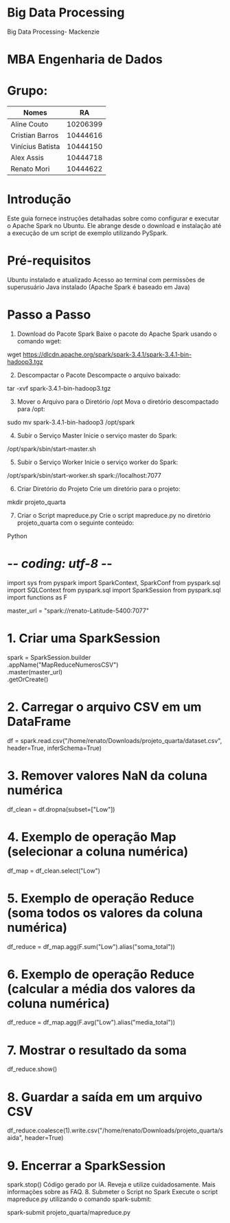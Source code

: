 # Big Data Processing
Big Data Processing- Mackenzie

# MBA Engenharia de Dados

# Grupo:
| Nomes              | RA |
| -------------     | ------------- |
| Aline Couto       | 10206399   |
| Cristian Barros   | 10444616  |
| Vinícius Batista  | 10444150   |
| Alex Assis        | 10444718  |
| Renato Mori       | 10444622  |



# Introdução
Este guia fornece instruções detalhadas sobre como configurar e executar o Apache Spark no Ubuntu. Ele abrange desde o download e instalação até a execução de um script de exemplo utilizando PySpark.

# Pré-requisitos
Ubuntu instalado e atualizado
Acesso ao terminal com permissões de superusuário
Java instalado (Apache Spark é baseado em Java)

# Passo a Passo
1. Download do Pacote Spark
Baixe o pacote do Apache Spark usando o comando wget:

wget https://dlcdn.apache.org/spark/spark-3.4.1/spark-3.4.1-bin-hadoop3.tgz

2. Descompactar o Pacote
Descompacte o arquivo baixado:

tar -xvf spark-3.4.1-bin-hadoop3.tgz

3. Mover o Arquivo para o Diretório /opt
Mova o diretório descompactado para /opt:

sudo mv spark-3.4.1-bin-hadoop3 /opt/spark

4. Subir o Serviço Master
Inicie o serviço master do Spark:

/opt/spark/sbin/start-master.sh

5. Subir o Serviço Worker
Inicie o serviço worker do Spark:

/opt/spark/sbin/start-worker.sh spark://localhost:7077

6. Criar Diretório do Projeto
Crie um diretório para o projeto:

mkdir projeto_quarta

7. Criar o Script mapreduce.py
Crie o script mapreduce.py no diretório projeto_quarta com o seguinte conteúdo:

Python

# -*- coding: utf-8 -*-
import sys
from pyspark import SparkContext, SparkConf
from pyspark.sql import SQLContext
from pyspark.sql import SparkSession
from pyspark.sql import functions as F

master_url = "spark://renato-Latitude-5400:7077"

# 1. Criar uma SparkSession
spark = SparkSession.builder \
    .appName("MapReduceNumerosCSV") \
    .master(master_url) \
    .getOrCreate()

# 2. Carregar o arquivo CSV em um DataFrame
df = spark.read.csv("/home/renato/Downloads/projeto_quarta/dataset.csv", header=True, inferSchema=True)

# 3. Remover valores NaN da coluna numérica
df_clean = df.dropna(subset=["Low"])

# 4. Exemplo de operação Map (selecionar a coluna numérica)
df_map = df_clean.select("Low")

# 5. Exemplo de operação Reduce (soma todos os valores da coluna numérica)
df_reduce = df_map.agg(F.sum("Low").alias("soma_total"))

# 6. Exemplo de operação Reduce (calcular a média dos valores da coluna numérica)
df_reduce = df_map.agg(F.avg("Low").alias("media_total"))

# 7. Mostrar o resultado da soma
df_reduce.show()

# 8. Guardar a saída em um arquivo CSV
df_reduce.coalesce(1).write.csv("/home/renato/Downloads/projeto_quarta/saida", header=True)

# 9. Encerrar a SparkSession
spark.stop()
Código gerado por IA. Reveja e utilize cuidadosamente. Mais informações sobre as FAQ.
8. Submeter o Script no Spark
Execute o script mapreduce.py utilizando o comando spark-submit:

spark-submit projeto_quarta/mapreduce.py
